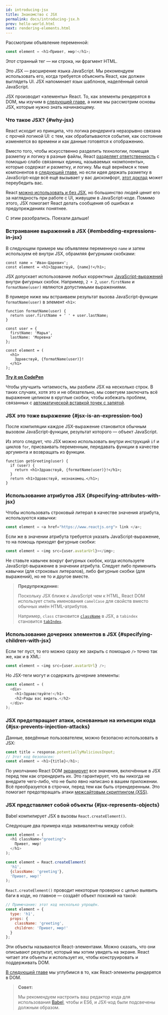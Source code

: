 ```yaml
---
id: introducing-jsx
title: Знакомство с JSX
permalink: docs/introducing-jsx.h
prev: hello-world.html
next: rendering-elements.html
---
```


Рассмотрим объявление переменной:

```js
const element = <h1>Привет, мир!</h1>;
```

Этот странный тег — ни строка, ни фрагмент HTML.

Это JSX — расширение языка JavaScript. Мы рекомендуем использовать его, когда требуется объяснить React, как должен выглядеть UI. JSX напоминает язык шаблонов, наделённый силой JavaScript.

JSX производит «элементы» React. То, как элементы рендерятся в DOM, мы изучим в [следующей главе](/docs/rendering-elements.html), а ниже мы рассмотрим основы JSX, которые нужно знать начинающему.

### Что такое JSX? {#why-jsx}

React исходит из принципа, что логика рендеринга неразрывно связана с прочей логикой UI: с тем, как обрабатываются события, как состояние изменяется во времени и как данные готовятся к отображению.

Вместо того, чтобы искусственно разделить *технологии*, помещая разметку и логику в разные файлы, React [разделяет ответственность](https://ru.wikipedia.org/wiki/%D0%A0%D0%B0%D0%B7%D0%B4%D0%B5%D0%BB%D0%B5%D0%BD%D0%B8%D0%B5_%D0%BE%D1%82%D0%B2%D0%B5%D1%82%D1%81%D1%82%D0%B2%D0%B5%D0%BD%D0%BD%D0%BE%D1%81%D1%82%D0%B8) с помощью слабо связанных единиц, называемых «компоненты», которые содержат *и* разметку, *и* логику. Мы ещё вернёмся к теме компонентов в [следующей главе](/docs/components-and-props.html), но если идея держать разметку в JavaScript-коде всё ещё вызывает у вас дискомфорт, [этот доклад](https://www.youtube.com/watch?v=x7cQ3mrcKaY) может переубедить вас.

React [можно использовать и без JSX](/docs/react-without-jsx.html), но большинство людей ценит его за наглядность при работе с UI, живущем в JavaScript-коде. Помимо этого, JSX помогает React делать сообщения об ошибках и предупреждениях понятнее.

С этим разобрались. Поехали дальше!

### Встраивание выражений в JSX {#embedding-expressions-in-jsx}

В следующем примере мы объявляем переменную `name` и затем используем её внутри JSX, обрамляя фигурными скобками:

```js{1,2}
const name = 'Иван-Царевич';
const element = <h1>Здравствуй, {name}!</h1>;
```

JSX допускает использование любых корректных [JavaScript-выражений](https://developer.mozilla.org/ru/docs/Web/JavaScript/Guide/Expressions_and_Operators) внутри фигурных скобок. Например,  `2 + 2`, `user.firstName` и `formatName(user)` являются допустимыми выражениями.

В примере ниже мы встраиваем результат вызова JavaScript-функции `formatName(user)` в элемент `<h1>`:

```js{12}
function formatName(user) {
  return user.firstName + ' ' + user.lastName;
}

const user = {
  firstName: 'Марья',
  lastName: 'Моревна'
};

const element = (
  <h1>
    Здравствуй, {formatName(user)}!
  </h1>
);
```

**[Try it on CodePen](https://codepen.io/gaearon/pen/PGEjdG?editors=1010)**

Чтобы улучшить читаемость, мы разбили JSX на несколько строк. В таких случаях, хотя это и не обязательно, мы советуем заключать всё выражение целиком в круглые скобки, чтобы избежать проблем, связанных с [автоматической вставкой точек с запятой](https://stackoverflow.com/q/2846283).

### JSX это тоже выражение {#jsx-is-an-expression-too}

После компиляции каждое JSX-выражение становится обычным вызовом JavaScript-функции, результат которого — объект JavaScript.

Из этого следует, что JSX можно использовать внутри инструкций `if` и циклов `for`, присваивать переменным, передавать функции в качестве аргумента и возвращать из функции.

```js{3,5}
function getGreeting(user) {
  if (user) {
    return <h1>Здравствуй, {formatName(user)}!</h1>;
  }
  return <h1>Здравствуй, незнакомец.</h1>;
}
```

### Использование атрибутов JSX {#specifying-attributes-with-jsx}

Чтобы использовать строковый литерал в качестве значения атрибута, используются кавычки:

```js
const element = <a href="https://www.reactjs.org"> link </a>;
```

Если же в значении атрибута требуется указать JavaScript-выражение, то на помощь приходят фигурные скобки:

```js
const element = <img src={user.avatarUrl}></img>;
```

Не ставьте кавычек вокруг фигурных скобок, когда используете JavaScript-выражение в значении атрибута. Следует либо применить кавычки (для строковых литералов), либо фигурные скобки (для выражений), но не то и другое вместе.

>**Предупреждение:**
>
>Поскольку JSX ближе к JavaScript чем к HTML, React DOM использует стиль именования `camelCase` для свойств вместо обычных имён HTML-атрибутов.
>
>Например, `class` становится [`className`](https://developer.mozilla.org/ru/docs/Web/API/Element/className) в JSX, а `tabindex` становится [`tabIndex`](https://developer.mozilla.org/ru/docs/Web/API/HTMLElement/tabIndex).

### Использование дочерних элементов в JSX {#specifying-children-with-jsx}

Если тег пуст, то его можно сразу же закрыть с помощью `/>` точно так же, как и в XML:

```js
const element = <img src={user.avatarUrl} />;
```

Но JSX-теги могут и содержать дочерние элементы: 

```js
const element = (
  <div>
    <h1>Здравствуйте!</h1>
    <h2>Рады вас видеть.</h2>
  </div>
);
```

### JSX предотвращает атаки, основанные на инъекции кода {#jsx-prevents-injection-attacks}

Данные, введённые пользователем, можно безопасно использовать в JSX:

```js
const title = response.potentiallyMaliciousInput;
// Этот код безопасен:
const element = <h1>{title}</h1>;
```
По умолчанию React DOM [экранирует](https://stackoverflow.com/questions/7381974/which-characters-need-to-be-escaped-on-html) все значения, включённые в JSX перед тем как отрендерить их. Это гарантирует, что вы никогда не внедрите чего-либо, что не было явно написано в вашем приложении. Всё преобразуется в строчки, перед тем как быть отрендеренным. Это помогает предотвращать атаки [межсайтовым скриптингом (XSS)](https://ru.wikipedia.org/wiki/%D0%9C%D0%B5%D0%B6%D1%81%D0%B0%D0%B9%D1%82%D0%BE%D0%B2%D1%8B%D0%B9_%D1%81%D0%BA%D1%80%D0%B8%D0%BF%D1%82%D0%B8%D0%BD%D0%B3).

### JSX представляет собой объекты {#jsx-represents-objects}

Babel компилирует JSX в вызовы `React.createElement()`.

Следующие два примера кода эквивалентны между собой:

```js
const element = (
  <h1 className="greeting">
    Привет, мир!
  </h1>
);
```

```js
const element = React.createElement(
  'h1',
  {className: 'greeting'},
  'Привет, мир!'
);
```

`React.createElement()` проводит некоторые проверки с целью выявить баги в коде, но главное — создаёт объект похожий на такой:

```js
// Примечание: этот код несколько упрощён.
const element = {
  type: 'h1',
  props: {
    className: 'greeting',
    children: 'Привет, мир!'
  }
};
```

Эти объекты называются React-элементами. Можно сказать, что они описывают результат, который мы хотим увидеть на экране. React читает эти объекты и использует их, чтобы конструировать и поддерживать DOM. 

[В следующей главе](/docs/rendering-elements.html) мы углубимся в то, как React-элементы рендерятся в DOM.

>**Совет:**
>
>Мы рекомендуем настроить ваш редактор кода для использования [Babel](https://babeljs.io/docs/en/next/editors), чтобы и ES6, и JSX-код были подсвечены должным образом.
